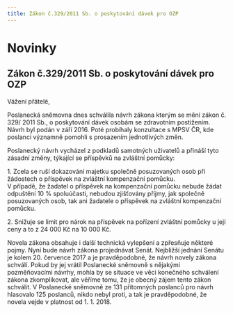 ```yaml
---
title: Zákon č.329/2011 Sb. o poskytování dávek pro OZP
---
```

# Novinky

## Zákon č.329/2011 Sb. o poskytování dávek pro OZP

Vážení přátelé,  
  
Poslanecká sněmovna dnes schválila návrh zákona kterým se mění zákon č. 329/ 2011 Sb., o poskytování dávek osobám se zdravotním postižením. Návrh byl podán v září 2016. Poté probíhaly konzultace s MPSV ČR, kde poslanci významně pomohli s prosazením jednotlivých změn.  
  
Poslanecký návrh vycházel z podkladů samotných uživatelů a přináší tyto zásadní změny, týkající se příspěvků na zvláštní pomůcky:  
  
1\. Zcela se ruší dokazování majetku společně posuzovaných osob při žádostech o příspěvek na zvláštní kompenzační pomůcku.  
V případě, že žadatel o příspěvek na kompenzační pomůcku nebude žádat odpuštění 10 % spoluúčasti, nebudou zjišťovány příjmy, jak společně posuzovaných osob, tak ani žadatele o příspěvek na zvláštní kompenzační pomůcku.  
  
2\. Snižuje se limit pro nárok na příspěvek na pořízení zvláštní pomůcky u její ceny a to z 24 000 Kč na 10 000 Kč.  
  
Novela zákona obsahuje i další technická vylepšení a zpřesňuje některé pojmy. Nyní bude návrh zákona projednávat Senát. Nejbližší jednání Senátu je kolem 20. července 2017 a je pravděpodobné, že návrh novely zákona schválí. Pokud by jej vrátil Poslanecké sněmovně s nějakými pozměňovacími návrhy, mohla by se situace ve věci konečného schválení zákona zkomplikovat, ale věříme tomu, že je obecný zájem tento zákon schválit. V Poslanecké sněmovně ze 131 přítomných poslanců pro návrh hlasovalo 125 poslanců, nikdo nebyl proti, a tak je pravděpodobné, že novela vejde v platnost od 1. 1. 2018.